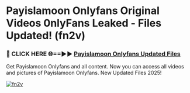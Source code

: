 # Payislamoon Onlyfans Original Videos 0nlyFans Leaked - Files Updated! (fn2v)

<h3>🔴 CLICK HERE 🌐==►► <a href="https://tinyurl.com/ehrbuxhb" rel="nofollow">Payislamoon Onlyfans Updated Files</a></h3>

Get Payislamoon Onlyfans and all content. Now you can access all videos and pictures of Payislamoon Onlyfans. New Updated Files 2025!

[![fn2v](https://i.imgur.com/lVYEuWS.gif)](https://tinyurl.com/ehrbuxhb)
